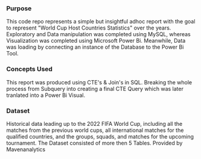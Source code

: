 ### Purpose
This code repo represents a simple but insightful adhoc report with the goal to represent "World Cup Host Countries Statistics" over the years. Exploratory and Data manipulation was completed using MySQL, whereas Visualization was completed using Microsoft Power Bi. Meanwhile, Data was loading by connecting an instance of the Database to the Power Bi Tool.

### Concepts Used
This report was produced using CTE's & Join's in SQL. Breaking the whole process from Subquery into creating a final CTE Query which was later tranlated into a Power Bi Visual.

### Dataset
Historical data leading up to the 2022 FIFA World Cup, including all the matches from the previous world cups, all international matches for the qualified countries, and the groups, squads, and matches for the upcoming tournament. The Dataset consisted of more then 5 Tables. Provided by Mavenanalytics

